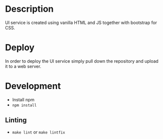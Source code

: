 # Description

UI service is created using vanilla HTML and JS together with bootstrap for CSS.

# Deploy

In order to deploy the UI service simply pull down the repository and upload it to a web server.

# Development

* Install npm
* `npm install`

## Linting
* `make lint` or `make lintfix`
